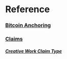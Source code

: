 # Reference

### [Bitcoin Anchoring](bitcoin-anchoring.md)

### [Claims](claims.md)

##### [Creative Work Claim Type](claim-types/creative-work.md)
